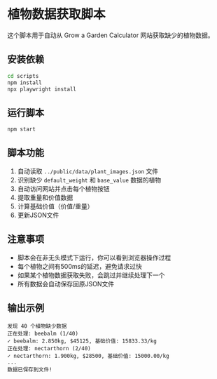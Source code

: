 # 植物数据获取脚本

这个脚本用于自动从 Grow a Garden Calculator 网站获取缺少的植物数据。

## 安装依赖

```bash
cd scripts
npm install
npx playwright install
```

## 运行脚本

```bash
npm start
```

## 脚本功能

1. 自动读取 `../public/data/plant_images.json` 文件
2. 识别缺少 `default_weight` 和 `base_value` 数据的植物
3. 自动访问网站并点击每个植物按钮
4. 提取重量和价值数据
5. 计算基础价值（价值/重量）
6. 更新JSON文件

## 注意事项

- 脚本会在非无头模式下运行，你可以看到浏览器操作过程
- 每个植物之间有500ms的延迟，避免请求过快
- 如果某个植物数据获取失败，会跳过并继续处理下一个
- 所有数据会自动保存回原JSON文件

## 输出示例

```
发现 40 个植物缺少数据
正在处理: beebalm (1/40)
✓ beebalm: 2.850kg, $45125, 基础价值: 15833.33/kg
正在处理: nectarthorn (2/40)
✓ nectarthorn: 1.900kg, $28500, 基础价值: 15000.00/kg
...
数据已保存到文件!
```